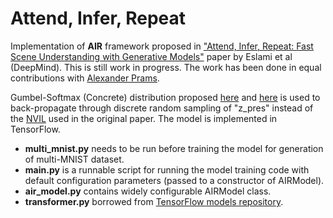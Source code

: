 Attend, Infer, Repeat
=====================

Implementation of **AIR** framework proposed in ["Attend, Infer, Repeat: Fast Scene Understanding with Generative Models"](https://arxiv.org/abs/1603.08575) paper by Eslami et al (DeepMind). This is still work in progress. The work has been done in equal contributions with [Alexander Prams](https://github.com/aprams).

Gumbel-Softmax (Concrete) distribution proposed [here](https://arxiv.org/abs/1611.01144) and [here](https://arxiv.org/abs/1611.00712) is used to back-propagate through discrete random sampling of "z_pres" instead of the [NVIL](https://arxiv.org/abs/1402.0030) used in the original paper. The model is implemented in TensorFlow.

* **multi_mnist.py** needs to be run before training the model for generation of multi-MNIST dataset.
* **main.py** is a runnable script for running the model training code with default configuration parameters (passed to a constructor of AIRModel).
* **air_model.py** contains widely configurable AIRModel class.
* **transformer.py** borrowed from [TensorFlow models repository](https://github.com/tensorflow/models/tree/master/transformer).
